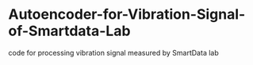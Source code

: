 # Autoencoder-for-Vibration-Signal-of-Smartdata-Lab
code for processing vibration signal measured by SmartData lab
